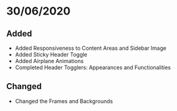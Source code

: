 # 30/06/2020

## Added
- Added Responsiveness to Content Areas and Sidebar Image
- Added Sticky Header Toggle
- Added Airplane Animations
- Completed Header Togglers: Appearances and Functionalities

## Changed
- Changed the Frames and Backgrounds